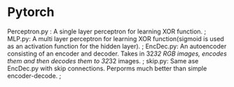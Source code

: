 # Pytorch

Perceptron.py : A single layer perceptron for learning XOR function. ;
MLP.py: A multi layer perceptron for learning XOR function(sigmoid is used as an activation function for the hidden layer). ;
EncDec.py: An autoencoder consisting of an encoder and decoder. Takes in 32*32 RGB images, encodes them and then decodes them to 32*32 images.
; skip.py: Same ase EncDec.py with skip connections. Perporms much better than simple encoder-decode. ; 
